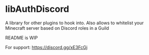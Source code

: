 # libAuthDiscord
A library for other plugins to hook into. Also allows to whitelist your Minecraft server based on Discord roles in a Guild

README is WIP

For support: https://discord.gg/xE3FcGj
